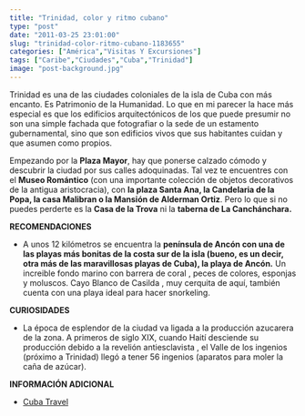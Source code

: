 ```yaml
---
title: "Trinidad, color y ritmo cubano"
type: "post"
date: "2011-03-25 23:01:00"
slug: "trinidad-color-ritmo-cubano-1183655"
categories: ["América","Visitas Y Excursiones"]
tags: ["Caribe","Ciudades","Cuba","Trinidad"]
image: "post-background.jpg"
---
```


[](/wp-content/uploads/2011/03/1183655-338508.jpg)

Trinidad es una de las ciudades coloniales de la isla de Cuba con más encanto. Es Patrimonio de la Humanidad. Lo que en mi parecer la hace más especial es que los edificios arquitectónicos de los que puede presumir no son una simple fachada que fotografiar o la sede de un estamento gubernamental, sino que son edificios vivos que sus habitantes cuidan y que asumen como propios.

[](/wp-content/uploads/2011/03/1183655-338507.jpg)Empezando por la **Plaza Mayor**, hay que ponerse calzado cómodo y descubrir la ciudad por sus calles adoquinadas. Tal vez te encuentres con el **Museo Romántico** (con una importante colección de objetos decorativos de la antigua aristocracia), con **la plaza Santa Ana, la Candelaria de la Popa, la casa Malibran o la Mansión de Alderman Ortiz**. Pero lo que si no puedes perderte es la **Casa de la Trova** ni la **taberna de La Canchánchara.**

**RECOMENDACIONES**

- [](/wp-content/uploads/2011/03/1183655-338506.jpg)A unos 12 kilómetros se encuentra la **península de Ancón con una de las playas más bonitas de la costa sur de la isla (bueno, es un decir, otra más de las maravillosas playas de Cuba), la playa de Ancón.** Un increible fondo marino con barrera de coral , peces de colores, esponjas y moluscos. Cayo Blanco de Casilda , muy cerquita de aquí, también cuenta con una playa ideal para hacer snorkeling.

**CURIOSIDADES**

- La época de esplendor de la ciudad va ligada a la producción azucarera de la zona. A primeros de siglo XIX, cuando Haití desciende su producción debido a la revelión antiesclavista , el Valle de los ingenios (próximo a Trinidad) llegó a tener 56 ingenios (aparatos para moler la caña de azúcar).

**INFORMACIÓN ADICIONAL**

- [Cuba Travel](http://www.cubatravel.cu)